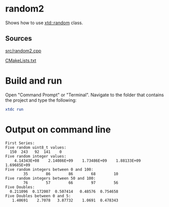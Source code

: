 # random2

Shows how to use [xtd::random](../../../../src/xtd.core/include/xtd/basic_console.h) class.

## Sources

[src/random2.cpp](src/random1.cpp)

[CMakeLists.txt](CMakeLists.txt)

# Build and run

Open "Command Prompt" or "Terminal". Navigate to the folder that contains the project and type the following:

```cmake
xtdc run
```

# Output on command line

```
First Series:
Five random uint8_t values:
  150  243   92  141    0
Five random integer values:
    4.14343E+08    2.14086E+09    1.73486E+09    1.88133E+09    1.69685E+09
Five random integers between 0 and 100:
        35        86        86        68        10
Five random integers between 50 and 100:
        76        57        66        97        56
Five Doubles:
  0.211096  0.172007  0.507414   0.48576  0.754658
Five Doubles between 0 and 5:
   1.40691    2.7078   3.87732    1.0691  0.478343
```
